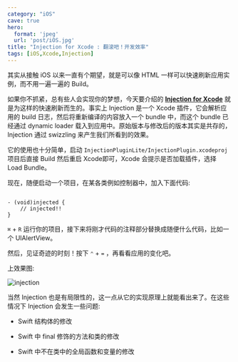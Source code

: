 ```yaml
---
category: "iOS"
cave: true
hero:
  format: 'jpeg'
  url: 'post/iOS.jpg'
title: "Injection for Xcode : 翻滚吧！开发效率"
tags: [iOS,Xcode,Injection]
---
```

其实从接触 iOS 以来一直有个期望，就是可以像 HTML 一样可以快速刷新应用实例，而不用一遍一遍的 Build。

如果你不抓紧，总有些人会实现你的梦想，今天要介绍的 [**Injection for Xcode**](https://github.com/johnno1962/injectionforxcode) 就是为这样的快速刷新而生的。事实上 Injection 是一个 Xcode 插件，它会解析应用的 build 日志，然后将重新编译的内容放入一个 bundle 中，而这个 bundle 已经通过 dynamic loader 载入到应用中。原始版本与修改后的版本其实是共存的，Injection 通过 swizzling 来产生我们所看到的效果。

它的使用也十分简单，启动 `InjectionPluginLite/InjectionPlugin.xcodeproj` 项目后直接 Build 然后重启 Xcode即可，Xcode 会提示是否加载插件，选择 Load Bundle。

现在，随便启动一个项目，在某各类例如控制器中，加入下面代码:

```objc

- (void)injected {
	// injected!!
}

```

`⌘` + `R` 运行你的项目，接下来将刚才代码的注释部分替换成随便什么代码，比如一个 UIAlertView。

然后，见证奇迹的时刻！按下 `⌃` + `=` ，再看看应用的变化吧。

上效果图:

![injection](/assets/images/posts/content/Injection.gif)

当然 Injection 也是有局限性的，这一点从它的实现原理上就能看出来了。在这些情况下 Injection 会发生一些问题:

* Swift 结构体的修改

* Swift 中 final 修饰的方法和类的修改

* Swift 中不在类中的全局函数和变量的修改





